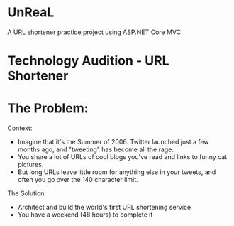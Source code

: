 # UnReaL
A URL shortener practice project using ASP.NET Core MVC

Technology Audition - URL Shortener
===================================

The Problem:
============
Context:
- Imagine that it's the Summer of 2006. Twitter launched just a few months ago, and "tweeting" has become all the rage.
- You share a lot of URLs of cool blogs you've read and links to funny cat pictures.
- But long URLs leave little room for anything else in your tweets, and often you go over the 140 character limit.

The Solution:
- Architect and build the world's first URL shortening service
- You have a weekend (48 hours) to complete it
